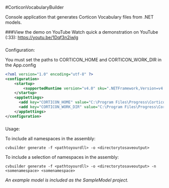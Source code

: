 #CorticonVocabularyBuilder

Console application that generates Corticon Vocabulary files from .NET models.

###View the demo on YouTube
Watch quick a demonstration on YouTube (:33): https://youtu.be/1Dqf3n2iwIg

###
Configuration:

You must set the paths to CORTICON_HOME and CORTICON_WORK_DIR in the App.config

```xml
<?xml version="1.0" encoding="utf-8" ?>
<configuration>
    <startup> 
        <supportedRuntime version="v4.0" sku=".NETFramework,Version=v4.5" />
    </startup>
    <appSettings>
      <add key="CORTICON_HOME" value="C:\Program Files\Progress\Corticon 5.5\Server .NET\webservice" />
      <add key="CORTICON_WORK_DIR" value="C:\Program Files\Progress\Corticon 5.5\Server .NET\webservice" />
    </appSettings>
</configuration>
```

###
Usage:

To include all namespaces in the assembly:

```shell
cvbuilder generate -f <pathtoyourdll> -o <directorytosaveoutput>
```

To include a selection of namespaces in the assembly:

```shell
cvbuilder generate -f <pathtoyourdll> -o <directorytosaveoutput> -n <somenamespace> <somenamespace>
```

_An example model is included as the SampleModel project._